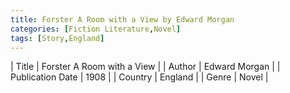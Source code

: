 ```yaml
---
title: Forster A Room with a View by Edward Morgan
categories: [Fiction Literature,Novel]
tags: [Story,England]
---     
```

| Title | Forster A Room with a View  |
| Author |  Edward Morgan  |
| Publication Date | 1908   |
| Country | England |
| Genre | Novel  |
        